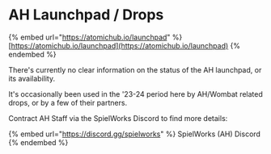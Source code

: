 # AH Launchpad / Drops

{% embed url="https://atomichub.io/launchpad" %}
[https://atomichub.io/launchpad](https://atomichub.io/launchpad)
{% endembed %}

There's currently no clear information on the status of the AH launchpad, or its availability.

It's occasionally been used in the '23-24 period here by AH/Wombat related drops, or by a few of their partners.

Contract AH Staff via the SpielWorks Discord to find more details:

{% embed url="https://discord.gg/spielworks" %}
SpielWorks (AH) Discord
{% endembed %}
